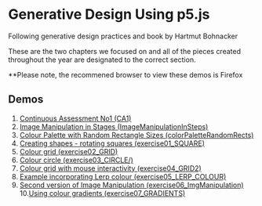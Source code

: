 # Generative Design Using p5.js 
Following generative design practices and book by Hartmut Bohnacker

These are the two chapters we focused on and all of the pieces created throughout the year are designated to the correct section.

**Please note, the recommened browser to view these demos is Firefox

## Demos

1. [Continuous Assessment No1 (CA1)](CA1/)
2. [Image Manipulation in Stages (ImageManipulationInSteps)](ImageManipulationInSteps/)
3. [Colour Palette with Random Rectangle Sizes (colorPaletteRandomRects)](colorPaletteRandomRects/)
4. [Creating shapes - rotating squares (exercise01_SQUARE)](exercise01_SQUARE/)
5. [Colour grid (exercise02_GRID)](exercise02_GRID/)
6. [Colour circle (exercise03_CIRCLE/)](exercise03_CIRCLE/)
7. [Colour grid with mouse interactivity (exercise04_GRID2)](exercise04_GRID2/)
8. [Example incorporating Lerp colour (exercise05_LERP_COLOUR)](exercise05_LERP_COLOUR/)
9. [Second version of Image Manipulation (exercise06_ImgManipulation)](exercise06_ImgManipulation/)
10.[Using colour gradients (exercise07_GRADIENTS)](exercise07_GRADIENTS/)




